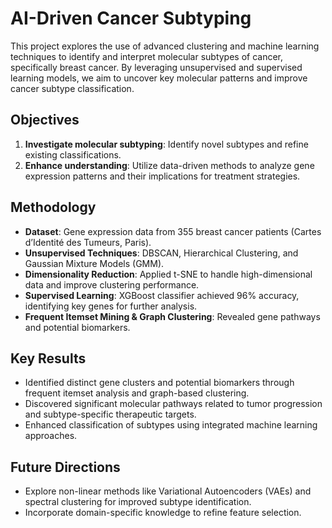# AI-Driven Cancer Subtyping

This project explores the use of advanced clustering and machine learning techniques to identify and interpret molecular subtypes of cancer, specifically breast cancer. By leveraging unsupervised and supervised learning models, we aim to uncover key molecular patterns and improve cancer subtype classification.

## Objectives
1. **Investigate molecular subtyping**: Identify novel subtypes and refine existing classifications.  
2. **Enhance understanding**: Utilize data-driven methods to analyze gene expression patterns and their implications for treatment strategies.

## Methodology
- **Dataset**: Gene expression data from 355 breast cancer patients (Cartes d’Identité des Tumeurs, Paris).  
- **Unsupervised Techniques**: DBSCAN, Hierarchical Clustering, and Gaussian Mixture Models (GMM).  
- **Dimensionality Reduction**: Applied t-SNE to handle high-dimensional data and improve clustering performance.  
- **Supervised Learning**: XGBoost classifier achieved 96% accuracy, identifying key genes for further analysis.  
- **Frequent Itemset Mining & Graph Clustering**: Revealed gene pathways and potential biomarkers.

## Key Results
- Identified distinct gene clusters and potential biomarkers through frequent itemset analysis and graph-based clustering.  
- Discovered significant molecular pathways related to tumor progression and subtype-specific therapeutic targets.  
- Enhanced classification of subtypes using integrated machine learning approaches.

## Future Directions
- Explore non-linear methods like Variational Autoencoders (VAEs) and spectral clustering for improved subtype identification.  
- Incorporate domain-specific knowledge to refine feature selection.
